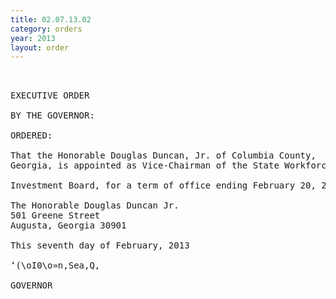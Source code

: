 ```yaml
---
title: 02.07.13.02
category: orders
year: 2013
layout: order
---
```


<pre> 

EXECUTIVE ORDER

BY THE GOVERNOR:

ORDERED:

That the Honorable Douglas Duncan, Jr. of Columbia County,
Georgia, is appointed as Vice-Chairman of the State Workforce

Investment Board, for a term of office ending February 20, 2015.

The Honorable Douglas Duncan Jr.
501 Greene Street
Augusta, Georgia 30901

This seventh day of February, 2013

‘(\oI0\o»n,Sea,Q,

GOVERNOR

</pre>
